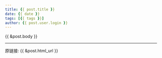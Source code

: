 ```yaml
---
title: {{ post.title }}
date: {{ date }}
tags: [{{ tags }}]
author: {{ post.user.login }}
---
```

{{ &post.body }}

***
原链接: {{ &post.html_url }}

